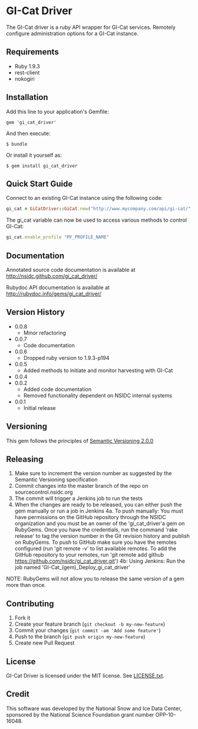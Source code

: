 # GI-Cat Driver

The GI-Cat driver is a ruby API wrapper for GI-Cat services.  Remotely configure administration options for a GI-Cat instance.

## Requirements

* Ruby 1.9.3
* rest-client
* nokogiri

## Installation

Add this line to your application's Gemfile:

    gem 'gi_cat_driver'

And then execute:

    $ bundle

Or install it yourself as:

    $ gem install gi_cat_driver

## Quick Start Guide

Connect to an existing GI-Cat instance using the following code:

```Ruby
gi_cat = GiCatDriver::GiCat.new("http://www.mycompany.com/api/gi-cat/", ADMIN_USERNAME, ADMIN_PASSWORD)
```

The gi_cat variable can now be used to access various methods to control GI-Cat:

```Ruby
gi_cat.enable_profile "MY_PROFILE_NAME"
```

## Documentation

Annotated source code documentation is available at http://nsidc.github.com/gi_cat_driver/

Rubydoc API documentation is available at http://rubydoc.info/gems/gi_cat_driver/

## Version History

* 0.0.8
  * Minor refactoring
* 0.0.7
  * Code documentation
* 0.0.6
  * Dropped ruby version to 1.9.3-p194
* 0.0.5
  * Added methods to initiate and monitor harvesting with GI-Cat
* 0.0.4
* 0.0.2
  * Added code documentation
  * Removed functionality dependent on NSIDC internal systems
* 0.0.1
  * Initial release

## Versioning

This gem follows the principles of [Semantic Versioning 2.0.0](http://semver.org/)

## Releasing

1. Make sure to increment the version number as suggested by the Semantic Versioning specification
2. Commit changes into the master branch of the repo on sourcecontrol.nsidc.org
3. The commit will trigger a Jenkins job to run the tests
4. When the changes are ready to be released, you can either push the gem manually or run a job in Jenkins
4a. To push manually: You must have permissions on the GitHub repository through the NSIDC organization and you must be an owner of the 'gi_cat_driver'a gem on RubyGems.
Once you have the credentials, run the command 'rake release' to tag the version number in the Git revision history and publish on RubyGems.
To push to GitHub make sure you have the remotes configured (run 'git remote -v' to list available remotes. To add the GitHub repository to your remotes, run 'git remote add github https://github.com/nsidc/gi_cat_driver.git')
4b: Using Jenkins: Run the job named 'GI-Cat_(gem)_Deploy_gi_cat_driver'

NOTE: RubyGems will not allow you to release the same version of a gem more than once.

## Contributing

1. Fork it
2. Create your feature branch (`git checkout -b my-new-feature`)
3. Commit your changes (`git commit -am 'Add some feature'`)
4. Push to the branch (`git push origin my-new-feature`)
5. Create new Pull Request

## License

GI-Cat Driver is licensed under the MIT license. See [LICENSE.txt][license].

[license]: https://raw.github.com/nsidc/gi_cat_driver/master/LICENSE.txt

## Credit

This software was developed by the National Snow and Ice Data Center,
sponsored by the National Science Foundation grant number OPP-10-16048.
